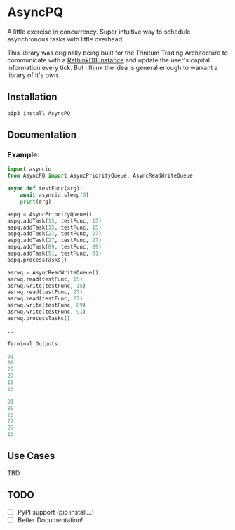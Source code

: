 # AsyncPQ

A little exercise in concurrency. Super intuitive way to schedule asynchronous tasks with little overhead.

This library was originally being built for the Trinitum Trading Architecture to communicate with a 
[RethinkDB Instance](https://www.rethinkdb.com/docs/install/) and update the user's capital information 
every tick. But I think the idea is general enough to warrant a library of it's own.


## Installation
```
pip3 install AsyncPQ
```

## Documentation

### Example:

```python
import asyncio
from AsyncPQ import AsyncPriorityQueue, AsyncReadWriteQueue

async def testFunc(arg): 
	await asyncio.sleep(0)
	print(arg)

aspq = AsyncPriorityQueue()
aspq.addTask(15, testFunc, 15)
aspq.addTask(15, testFunc, 15)
aspq.addTask(27, testFunc, 27)
aspq.addTask(27, testFunc, 27)
aspq.addTask(89, testFunc, 89)
aspq.addTask(91, testFunc, 91)
aspq.processTasks()

asrwq = AsyncReadWriteQueue()
asrwq.read(testFunc, 15)
asrwq.write(testFunc, 15)
asrwq.read(testFunc, 27)
asrwq.read(testFunc, 27)
asrwq.write(testFunc, 89)
asrwq.write(testFunc, 91)
asrwq.processTasks()

...

Terminal Outputs:

91
89
27
27
15
15

91
89
15
27
27
15
```

## Use Cases
TBD

## TODO

- [ ] PyPI support (pip install...)
- [ ] Better Documentation!
